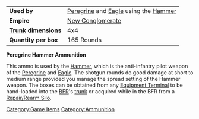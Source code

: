 |                                          |                                                                                                       |
|------------------------------------------|-------------------------------------------------------------------------------------------------------|
| **Used by**                              | [Peregrine](Peregrine "wikilink") and [Eagle](Eagle "wikilink") using the [Hammer](Hammer "wikilink") |
| **Empire**                               | [New Conglomerate](New_Conglomerate "wikilink")                                                       |
| **[Trunk](Trunk "wikilink") dimensions** | 4x4                                                                                                   |
| **Quantity per box**                     | 165 Rounds                                                                                            |

**Peregrine Hammer Ammunition**

This ammo is used by the [Hammer](Hammer "wikilink"), which is the
anti-infantry pilot weapon of the [Peregrine](Peregrine "wikilink") and
[Eagle](Eagle "wikilink"). The shotgun rounds do good damage at short to
medium range provided you manage the spread setting of the Hammer
weapon. The boxes can be obtained from any [Equipment
Terminal](Equipment_Terminal "wikilink") to be hand-loaded into the
[BFR](BFR "wikilink")'s [trunk](trunk "wikilink") or acquired while in
the BFR from a [Repair/Rearm Silo](Repair/Rearm_Silo "wikilink").

[Category:Game Items](Category:Game_Items "wikilink")
[Category:Ammunition](Category:Ammunition "wikilink")